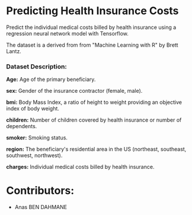# **Predicting Health Insurance Costs**

Predict the individual medical costs billed by health insurance using a regression neural network model with Tensorflow.

The dataset is a derived from from "Machine Learning with R" by Brett Lantz.


### **Dataset Description:**

**Age:** Age of the primary beneficiary.

**sex:** Gender of the insurance contractor (female, male).

**bmi:** Body Mass Index, a ratio of height to weight providing an objective index of body weight.

**children:** Number of children covered by health insurance or number of dependents.

**smoker:** Smoking status.

**region:** The beneficiary's residential area in the US (northeast, southeast, southwest, northwest).

**charges:** Individual medical costs billed by health insurance.


# **Contributors:**

  - Anas BEN DAHMANE

